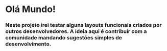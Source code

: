 # Olá Mundo!

### Neste projeto irei testar alguns layouts funcionais criados por outros desenvolvedores. A ideia aqui é contribuir com a comunidade mandando sugestões simples de desenvolvimento.


